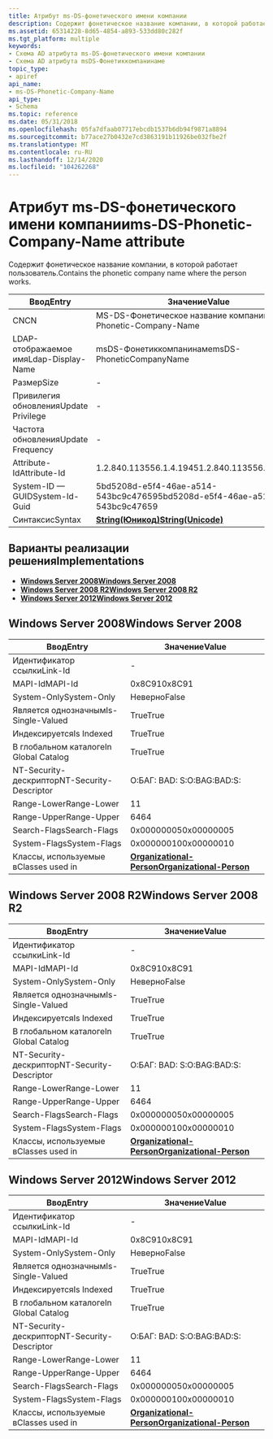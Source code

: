 ```yaml
---
title: Атрибут ms-DS-фонетического имени компании
description: Содержит фонетическое название компании, в которой работает пользователь.
ms.assetid: 65314228-8d65-4854-a893-533dd80c282f
ms.tgt_platform: multiple
keywords:
- Схема AD атрибута ms-DS-фонетического имени компании
- Схема AD атрибута msDS-Фонетиккомпанинаме
topic_type:
- apiref
api_name:
- ms-DS-Phonetic-Company-Name
api_type:
- Schema
ms.topic: reference
ms.date: 05/31/2018
ms.openlocfilehash: 05fa7dfaab07717ebcdb1537b6db94f9871a8894
ms.sourcegitcommit: b77ace27b0432e7cd3863191b11926be032fbe2f
ms.translationtype: MT
ms.contentlocale: ru-RU
ms.lasthandoff: 12/14/2020
ms.locfileid: "104262268"
---
```

# <a name="ms-ds-phonetic-company-name-attribute"></a><span data-ttu-id="42c28-105">Атрибут ms-DS-фонетического имени компании</span><span class="sxs-lookup"><span data-stu-id="42c28-105">ms-DS-Phonetic-Company-Name attribute</span></span>

<span data-ttu-id="42c28-106">Содержит фонетическое название компании, в которой работает пользователь.</span><span class="sxs-lookup"><span data-stu-id="42c28-106">Contains the phonetic company name where the person works.</span></span>



| <span data-ttu-id="42c28-107">Ввод</span><span class="sxs-lookup"><span data-stu-id="42c28-107">Entry</span></span> | <span data-ttu-id="42c28-108">Значение</span><span class="sxs-lookup"><span data-stu-id="42c28-108">Value</span></span> |
|-------------------|---------------------------------------------|
| <span data-ttu-id="42c28-109">CN</span><span class="sxs-lookup"><span data-stu-id="42c28-109">CN</span></span>                | <span data-ttu-id="42c28-110">MS-DS-Фонетическое название компании</span><span class="sxs-lookup"><span data-stu-id="42c28-110">ms-DS-Phonetic-Company-Name</span></span>                 |
| <span data-ttu-id="42c28-111">LDAP-отображаемое имя</span><span class="sxs-lookup"><span data-stu-id="42c28-111">Ldap-Display-Name</span></span> | <span data-ttu-id="42c28-112">msDS-Фонетиккомпанинаме</span><span class="sxs-lookup"><span data-stu-id="42c28-112">msDS-PhoneticCompanyName</span></span>                    |
| <span data-ttu-id="42c28-113">Размер</span><span class="sxs-lookup"><span data-stu-id="42c28-113">Size</span></span>              | \-                                          |
| <span data-ttu-id="42c28-114">Привилегия обновления</span><span class="sxs-lookup"><span data-stu-id="42c28-114">Update Privilege</span></span>  | \-                                          |
| <span data-ttu-id="42c28-115">Частота обновления</span><span class="sxs-lookup"><span data-stu-id="42c28-115">Update Frequency</span></span>  | \-                                          |
| <span data-ttu-id="42c28-116">Attribute-Id</span><span class="sxs-lookup"><span data-stu-id="42c28-116">Attribute-Id</span></span>      | <span data-ttu-id="42c28-117">1.2.840.113556.1.4.1945</span><span class="sxs-lookup"><span data-stu-id="42c28-117">1.2.840.113556.1.4.1945</span></span>                     |
| <span data-ttu-id="42c28-118">System-ID — GUID</span><span class="sxs-lookup"><span data-stu-id="42c28-118">System-Id-Guid</span></span>    | <span data-ttu-id="42c28-119">5bd5208d-e5f4-46ae-a514-543bc9c47659</span><span class="sxs-lookup"><span data-stu-id="42c28-119">5bd5208d-e5f4-46ae-a514-543bc9c47659</span></span>        |
| <span data-ttu-id="42c28-120">Синтаксис</span><span class="sxs-lookup"><span data-stu-id="42c28-120">Syntax</span></span>            | [<span data-ttu-id="42c28-121">**String(Юникод)**</span><span class="sxs-lookup"><span data-stu-id="42c28-121">**String(Unicode)**</span></span>](s-string-unicode.md) |



## <a name="implementations"></a><span data-ttu-id="42c28-122">Варианты реализации решения</span><span class="sxs-lookup"><span data-stu-id="42c28-122">Implementations</span></span>

-   [<span data-ttu-id="42c28-123">**Windows Server 2008**</span><span class="sxs-lookup"><span data-stu-id="42c28-123">**Windows Server 2008**</span></span>](#windows-server-2008)
-   [<span data-ttu-id="42c28-124">**Windows Server 2008 R2**</span><span class="sxs-lookup"><span data-stu-id="42c28-124">**Windows Server 2008 R2**</span></span>](#windows-server-2008-r2)
-   [<span data-ttu-id="42c28-125">**Windows Server 2012**</span><span class="sxs-lookup"><span data-stu-id="42c28-125">**Windows Server 2012**</span></span>](#windows-server-2012)

## <a name="windows-server-2008"></a><span data-ttu-id="42c28-126">Windows Server 2008</span><span class="sxs-lookup"><span data-stu-id="42c28-126">Windows Server 2008</span></span>



| <span data-ttu-id="42c28-127">Ввод</span><span class="sxs-lookup"><span data-stu-id="42c28-127">Entry</span></span> | <span data-ttu-id="42c28-128">Значение</span><span class="sxs-lookup"><span data-stu-id="42c28-128">Value</span></span> |
|------------------------|--------------------------------------------------------------------|
| <span data-ttu-id="42c28-129">Идентификатор ссылки</span><span class="sxs-lookup"><span data-stu-id="42c28-129">Link-Id</span></span>                | \-                                                                 |
| <span data-ttu-id="42c28-130">MAPI-Id</span><span class="sxs-lookup"><span data-stu-id="42c28-130">MAPI-Id</span></span>                | <span data-ttu-id="42c28-131">0x8C91</span><span class="sxs-lookup"><span data-stu-id="42c28-131">0x8C91</span></span>                                                             |
| <span data-ttu-id="42c28-132">System-Only</span><span class="sxs-lookup"><span data-stu-id="42c28-132">System-Only</span></span>            | <span data-ttu-id="42c28-133">Неверно</span><span class="sxs-lookup"><span data-stu-id="42c28-133">False</span></span>                                                              |
| <span data-ttu-id="42c28-134">Является однозначным</span><span class="sxs-lookup"><span data-stu-id="42c28-134">Is-Single-Valued</span></span>       | <span data-ttu-id="42c28-135">True</span><span class="sxs-lookup"><span data-stu-id="42c28-135">True</span></span>                                                               |
| <span data-ttu-id="42c28-136">Индексируется</span><span class="sxs-lookup"><span data-stu-id="42c28-136">Is Indexed</span></span>             | <span data-ttu-id="42c28-137">True</span><span class="sxs-lookup"><span data-stu-id="42c28-137">True</span></span>                                                               |
| <span data-ttu-id="42c28-138">В глобальном каталоге</span><span class="sxs-lookup"><span data-stu-id="42c28-138">In Global Catalog</span></span>      | <span data-ttu-id="42c28-139">True</span><span class="sxs-lookup"><span data-stu-id="42c28-139">True</span></span>                                                               |
| <span data-ttu-id="42c28-140">NT-Security-дескриптор</span><span class="sxs-lookup"><span data-stu-id="42c28-140">NT-Security-Descriptor</span></span> | <span data-ttu-id="42c28-141">О:БАГ: BAD: S:</span><span class="sxs-lookup"><span data-stu-id="42c28-141">O:BAG:BAD:S:</span></span>                                                       |
| <span data-ttu-id="42c28-142">Range-Lower</span><span class="sxs-lookup"><span data-stu-id="42c28-142">Range-Lower</span></span>            | <span data-ttu-id="42c28-143">1</span><span class="sxs-lookup"><span data-stu-id="42c28-143">1</span></span>                                                                  |
| <span data-ttu-id="42c28-144">Range-Upper</span><span class="sxs-lookup"><span data-stu-id="42c28-144">Range-Upper</span></span>            | <span data-ttu-id="42c28-145">64</span><span class="sxs-lookup"><span data-stu-id="42c28-145">64</span></span>                                                                 |
| <span data-ttu-id="42c28-146">Search-Flags</span><span class="sxs-lookup"><span data-stu-id="42c28-146">Search-Flags</span></span>           | <span data-ttu-id="42c28-147">0x00000005</span><span class="sxs-lookup"><span data-stu-id="42c28-147">0x00000005</span></span>                                                         |
| <span data-ttu-id="42c28-148">System-Flags</span><span class="sxs-lookup"><span data-stu-id="42c28-148">System-Flags</span></span>           | <span data-ttu-id="42c28-149">0x00000010</span><span class="sxs-lookup"><span data-stu-id="42c28-149">0x00000010</span></span>                                                         |
| <span data-ttu-id="42c28-150">Классы, используемые в</span><span class="sxs-lookup"><span data-stu-id="42c28-150">Classes used in</span></span>        | [<span data-ttu-id="42c28-151">**Organizational-Person**</span><span class="sxs-lookup"><span data-stu-id="42c28-151">**Organizational-Person**</span></span>](c-organizationalperson.md)<br/> |



## <a name="windows-server-2008-r2"></a><span data-ttu-id="42c28-152">Windows Server 2008 R2</span><span class="sxs-lookup"><span data-stu-id="42c28-152">Windows Server 2008 R2</span></span>



| <span data-ttu-id="42c28-153">Ввод</span><span class="sxs-lookup"><span data-stu-id="42c28-153">Entry</span></span> | <span data-ttu-id="42c28-154">Значение</span><span class="sxs-lookup"><span data-stu-id="42c28-154">Value</span></span> |
|------------------------|--------------------------------------------------------------------|
| <span data-ttu-id="42c28-155">Идентификатор ссылки</span><span class="sxs-lookup"><span data-stu-id="42c28-155">Link-Id</span></span>                | \-                                                                 |
| <span data-ttu-id="42c28-156">MAPI-Id</span><span class="sxs-lookup"><span data-stu-id="42c28-156">MAPI-Id</span></span>                | <span data-ttu-id="42c28-157">0x8C91</span><span class="sxs-lookup"><span data-stu-id="42c28-157">0x8C91</span></span>                                                             |
| <span data-ttu-id="42c28-158">System-Only</span><span class="sxs-lookup"><span data-stu-id="42c28-158">System-Only</span></span>            | <span data-ttu-id="42c28-159">Неверно</span><span class="sxs-lookup"><span data-stu-id="42c28-159">False</span></span>                                                              |
| <span data-ttu-id="42c28-160">Является однозначным</span><span class="sxs-lookup"><span data-stu-id="42c28-160">Is-Single-Valued</span></span>       | <span data-ttu-id="42c28-161">True</span><span class="sxs-lookup"><span data-stu-id="42c28-161">True</span></span>                                                               |
| <span data-ttu-id="42c28-162">Индексируется</span><span class="sxs-lookup"><span data-stu-id="42c28-162">Is Indexed</span></span>             | <span data-ttu-id="42c28-163">True</span><span class="sxs-lookup"><span data-stu-id="42c28-163">True</span></span>                                                               |
| <span data-ttu-id="42c28-164">В глобальном каталоге</span><span class="sxs-lookup"><span data-stu-id="42c28-164">In Global Catalog</span></span>      | <span data-ttu-id="42c28-165">True</span><span class="sxs-lookup"><span data-stu-id="42c28-165">True</span></span>                                                               |
| <span data-ttu-id="42c28-166">NT-Security-дескриптор</span><span class="sxs-lookup"><span data-stu-id="42c28-166">NT-Security-Descriptor</span></span> | <span data-ttu-id="42c28-167">О:БАГ: BAD: S:</span><span class="sxs-lookup"><span data-stu-id="42c28-167">O:BAG:BAD:S:</span></span>                                                       |
| <span data-ttu-id="42c28-168">Range-Lower</span><span class="sxs-lookup"><span data-stu-id="42c28-168">Range-Lower</span></span>            | <span data-ttu-id="42c28-169">1</span><span class="sxs-lookup"><span data-stu-id="42c28-169">1</span></span>                                                                  |
| <span data-ttu-id="42c28-170">Range-Upper</span><span class="sxs-lookup"><span data-stu-id="42c28-170">Range-Upper</span></span>            | <span data-ttu-id="42c28-171">64</span><span class="sxs-lookup"><span data-stu-id="42c28-171">64</span></span>                                                                 |
| <span data-ttu-id="42c28-172">Search-Flags</span><span class="sxs-lookup"><span data-stu-id="42c28-172">Search-Flags</span></span>           | <span data-ttu-id="42c28-173">0x00000005</span><span class="sxs-lookup"><span data-stu-id="42c28-173">0x00000005</span></span>                                                         |
| <span data-ttu-id="42c28-174">System-Flags</span><span class="sxs-lookup"><span data-stu-id="42c28-174">System-Flags</span></span>           | <span data-ttu-id="42c28-175">0x00000010</span><span class="sxs-lookup"><span data-stu-id="42c28-175">0x00000010</span></span>                                                         |
| <span data-ttu-id="42c28-176">Классы, используемые в</span><span class="sxs-lookup"><span data-stu-id="42c28-176">Classes used in</span></span>        | [<span data-ttu-id="42c28-177">**Organizational-Person**</span><span class="sxs-lookup"><span data-stu-id="42c28-177">**Organizational-Person**</span></span>](c-organizationalperson.md)<br/> |



## <a name="windows-server-2012"></a><span data-ttu-id="42c28-178">Windows Server 2012</span><span class="sxs-lookup"><span data-stu-id="42c28-178">Windows Server 2012</span></span>



| <span data-ttu-id="42c28-179">Ввод</span><span class="sxs-lookup"><span data-stu-id="42c28-179">Entry</span></span> | <span data-ttu-id="42c28-180">Значение</span><span class="sxs-lookup"><span data-stu-id="42c28-180">Value</span></span> |
|------------------------|--------------------------------------------------------------------|
| <span data-ttu-id="42c28-181">Идентификатор ссылки</span><span class="sxs-lookup"><span data-stu-id="42c28-181">Link-Id</span></span>                | \-                                                                 |
| <span data-ttu-id="42c28-182">MAPI-Id</span><span class="sxs-lookup"><span data-stu-id="42c28-182">MAPI-Id</span></span>                | <span data-ttu-id="42c28-183">0x8C91</span><span class="sxs-lookup"><span data-stu-id="42c28-183">0x8C91</span></span>                                                             |
| <span data-ttu-id="42c28-184">System-Only</span><span class="sxs-lookup"><span data-stu-id="42c28-184">System-Only</span></span>            | <span data-ttu-id="42c28-185">Неверно</span><span class="sxs-lookup"><span data-stu-id="42c28-185">False</span></span>                                                              |
| <span data-ttu-id="42c28-186">Является однозначным</span><span class="sxs-lookup"><span data-stu-id="42c28-186">Is-Single-Valued</span></span>       | <span data-ttu-id="42c28-187">True</span><span class="sxs-lookup"><span data-stu-id="42c28-187">True</span></span>                                                               |
| <span data-ttu-id="42c28-188">Индексируется</span><span class="sxs-lookup"><span data-stu-id="42c28-188">Is Indexed</span></span>             | <span data-ttu-id="42c28-189">True</span><span class="sxs-lookup"><span data-stu-id="42c28-189">True</span></span>                                                               |
| <span data-ttu-id="42c28-190">В глобальном каталоге</span><span class="sxs-lookup"><span data-stu-id="42c28-190">In Global Catalog</span></span>      | <span data-ttu-id="42c28-191">True</span><span class="sxs-lookup"><span data-stu-id="42c28-191">True</span></span>                                                               |
| <span data-ttu-id="42c28-192">NT-Security-дескриптор</span><span class="sxs-lookup"><span data-stu-id="42c28-192">NT-Security-Descriptor</span></span> | <span data-ttu-id="42c28-193">О:БАГ: BAD: S:</span><span class="sxs-lookup"><span data-stu-id="42c28-193">O:BAG:BAD:S:</span></span>                                                       |
| <span data-ttu-id="42c28-194">Range-Lower</span><span class="sxs-lookup"><span data-stu-id="42c28-194">Range-Lower</span></span>            | <span data-ttu-id="42c28-195">1</span><span class="sxs-lookup"><span data-stu-id="42c28-195">1</span></span>                                                                  |
| <span data-ttu-id="42c28-196">Range-Upper</span><span class="sxs-lookup"><span data-stu-id="42c28-196">Range-Upper</span></span>            | <span data-ttu-id="42c28-197">64</span><span class="sxs-lookup"><span data-stu-id="42c28-197">64</span></span>                                                                 |
| <span data-ttu-id="42c28-198">Search-Flags</span><span class="sxs-lookup"><span data-stu-id="42c28-198">Search-Flags</span></span>           | <span data-ttu-id="42c28-199">0x00000005</span><span class="sxs-lookup"><span data-stu-id="42c28-199">0x00000005</span></span>                                                         |
| <span data-ttu-id="42c28-200">System-Flags</span><span class="sxs-lookup"><span data-stu-id="42c28-200">System-Flags</span></span>           | <span data-ttu-id="42c28-201">0x00000010</span><span class="sxs-lookup"><span data-stu-id="42c28-201">0x00000010</span></span>                                                         |
| <span data-ttu-id="42c28-202">Классы, используемые в</span><span class="sxs-lookup"><span data-stu-id="42c28-202">Classes used in</span></span>        | [<span data-ttu-id="42c28-203">**Organizational-Person**</span><span class="sxs-lookup"><span data-stu-id="42c28-203">**Organizational-Person**</span></span>](c-organizationalperson.md)<br/> |



 

 





